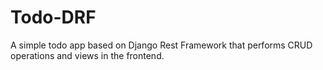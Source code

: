 # Todo-DRF
A simple todo app based on Django Rest Framework that performs CRUD operations and views in the frontend.
